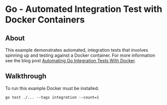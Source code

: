 # Go - Automated Integration Test with Docker Containers

## About

This example demonstrates automated, integration tests that involves spinning up and testing against
a Docker container. For more information see the blog post [Automating Go Integration Tests With
Docker](https://www.dudley.codes/posts/2020.10.02-golang-docker-integration-tests/).

## Walkthrough

To run this example Docker must be installed.

```shell
go test ./... --tags integration --count=1
```
